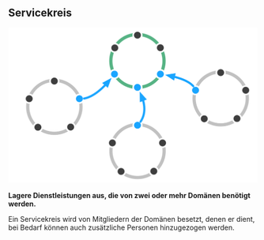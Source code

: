 ## Servicekreis

![right,fit](img/structural-patterns/service-circle.png)

**Lagere Dienstleistungen aus, die von zwei oder mehr Domänen benötigt werden.**

Ein Servicekreis wird von Mitgliedern der Domänen besetzt, denen er dient, bei Bedarf können auch zusätzliche Personen hinzugezogen werden.